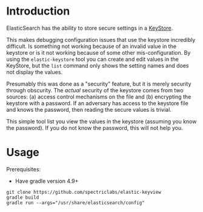 Introduction
============

ElasticSearch has the ability to store secure settings in a
[KeyStore](https://www.elastic.co/guide/en/elasticsearch/reference/current/elasticsearch-keystore.html). 

This makes debugging configuration issues that use the keystore incredibly difficult.  Is something not working because of an invalid value in the keystore
or is it not working because of some other mis-configuration.   By using the `elastic-keystore` tool you can create and edit values in the KeyStore, but the `list` command only shows the setting names and does not display the values.

Presumably this was done as a "security" feature, but it is merely security
through obscurity.  The _actual_ security of the keystore comes from two sources:
(a) access control mechanisms on the file and (b) encrypting the keystore with a
password.  If an adversary has access to the keystore file and knows the password,
then reading the secure values is trivial.

This simple tool list you view the values in the keystore (assuming you know the password).  If you do not know the password, this will not help you.

Usage
=====

Prerequisites:
* Have gradle version 4.9+

```
git clone https://github.com/spectriclabs/elastic-keyview
gradle build
gradle run --args="/usr/share/elasticsearch/config"
```


